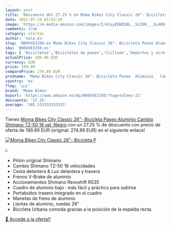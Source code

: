 ```yaml
---
layout: post
title: 'Descuento del 27.25 % en Moma Bikes City Classic 26"- Bicicleta P'
date: 2021-07-24 03:53:19
image: 'https://m.media-amazon.com/images/I/41syEDWZU8L._SL500_._SL400_.jpg'
comments: true
category: ofertas
author: 'tole.es'
slug: 'B00VXE3J50-es Moma Bikes City Classic 26"- Bicicleta Paseo Aluminio...'
sku: 'B00VXE3J50-es'
tags: [ 'Bicicletas','Bicicletas de paseo','Ciclismo','Deportes y aire libre','Ropa y equipo para deportes','bicicleta','moma bikes', ]
actualPrice: 199.99 EUR
currency: EUR
price: 199.99
comparePrice: 274.89 EUR
prodname: 'Moma Bikes City Classic 26"- Bicicleta Paseo  Aluminio   Cambio Shimano TZ-50 18 vel.  Negro'
country: 'es'
flag: '🇪🇸'
brand: 'Moma Bikes'
buyurl: 'https://www.amazon.es/dp/B00VXE3J50/?tag=tolees-21'
descuento: '27.25'
average: '205.513333333333'
---
```


Tienes [Moma Bikes City Classic 26"- Bicicleta Paseo  Aluminio   Cambio Shimano TZ-50 18 vel.  Negro](https://www.amazon.es/dp/B00VXE3J50/?tag=tolees-21) con un 27.25 % de descuento con precio de oferta de 199.99 EUR (original: 274.89 EUR) en el siguiente enlace!

[![Moma Bikes City Classic 26"- Bicicleta P](https://m.media-amazon.com/images/I/41syEDWZU8L._SL500_._SL400_.jpg)](https://www.amazon.es/dp/B00VXE3J50/?tag=tolees-21)

ℹ️:

- Piñón original Shimano
- Cambio Shimano TZ-50 18 velocidades
- Cesta delantera & Luz delantera y trasera
- Frenos V-Brake de aluminio
- Accionamientos Shimano Revoshift RS35
- Cuadro de aluminio bajo : más fácil y práctico para subirse
- Portabultos trasero integrado en el cuadro
- Manetas de freno de aluminio
- Llantas de aluminio, ruedas 26"
- Bicicleta Urbana comoda gracias a la posición de la espalda recta.

[🛒 Accede a la oferta!!](https://www.amazon.es/dp/B00VXE3J50/?tag=tolees-21)
